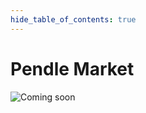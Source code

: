 ```yaml
---
hide_table_of_contents: true
---
```


# Pendle Market

![Coming soon](/img/coming_soon.png "Coming soon")

